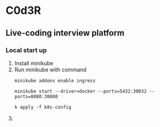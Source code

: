 # C0d3R

## Live-coding interview platform

### Local start up

1. Install minikube 
2. Run minikube with command 
   ```
   minikube addons enable ingress
   
   minikube start --driver=docker --ports=5432:30032 --ports=8080:30080

   k apply -f k8s-config
   ```
3. 